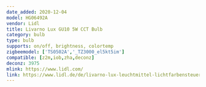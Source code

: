 ```yaml
---
date_added: 2020-12-04
model: HG06492A
vendor: Lidl
title: Livarno Lux GU10 5W CCT Bulb
category: bulb
type: bulb
supports: on/off, brightness, colortemp
zigbeemodel: ['TS0502A','_TZ3000_el5kt5im']
compatible: [z2m,iob,zha,deconz]
deconz: 3975
mlink: https://www.lidl.com/
link: https://www.lidl.de/de/livarno-lux-leuchtmittel-lichtfarbensteuerung-zigbee-smart-home/p354568
---
```

